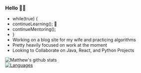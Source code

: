 ### Hello 👋🏼
- while(true) {
-   continueLearning(); 🧠
-   continueMentoring();
- }                                  
- Working on a blog site for my wife and practicing algorithms  
- Pretty heavily focused on work at the moment
- Looking to Collaborate on Java, React, and Python Projects
                                                                         
![Matthew's github stats](https://github-readme-stats.vercel.app/api?username=Mdbaker19&show_icons=true&theme=radical)   
[![Languages](https://github-readme-stats.vercel.app/api/top-langs/?username=Mdbaker19&langs_count=8&layout=compact&theme=chartreuse-dark)](https://github.com/Mdbaker19/github-readme-stats)
